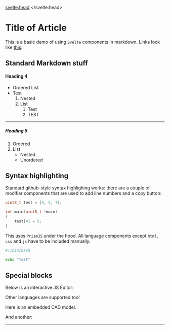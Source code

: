 <svelte:head>
    <title>MDSVex Demo</title>
</svelte:head>

<script>
    import CodeEditor from "$lib/widgets/CodeEditor/CodeEditor.svelte";
    import CopyButton from "$lib/widgets/CodeEditor/CopyButton.svelte";
    import LineNumbers from "$lib/widgets/CodeEditor/LineNumbers.svelte";
    import CAD from "$lib/widgets/CAD/CAD.svelte";

    import "prismjs/prism.js";
    import "prismjs/components/prism-bash.js";
    import "prismjs/components/prism-c.js";
    import "prismjs/components/prism-cpp.js";
    import "prismjs/components/prism-json.js";
    import "prismjs/components/prism-python.js";

    let codeA = "let x = {\n\t\n}";
    let codeB = "{\n\t\n}";
</script>

# Title of Article

This is a basic demo of using `Svelte` components in markdown. Links look like [this](https://github.com):

## Standard Markdown stuff

#### Heading 4

- Ordered List
- Test
    1. Nested
    2. List
        1. Test
        2. TEST

---

##### Heading 5

1. Ordered
2. List
    - Nested
    - Unordered


## Syntax highlighting

Standard github-style syntax highlighing works: there are a couple of modifier components that are used to add line numbers and a copy button:

<LineNumbers />
<CopyButton />

```c
uint8_t test = {4, 5, 7};

int main(uint8_t *main)
{
    test[4] = 5;
}
```

This uses `PrismJS` under the hood. All language components except `html`, `css` and `js` have to be included manually.

<LineNumbers />
<CopyButton />

```bash
#!/bin/bash

echo "test"
```

## Special blocks

Below is an interactive JS Editor:

<CodeEditor lineNumbers={true} language="js" bind:code={codeA}/>

Other languages are supported too!

<CodeEditor lineNumbers={true} language="json" bind:code={codeB}/>

Here is an embedded CAD model.

<CAD geometry="https://cdn.bojit.org/files/glb/BOJIT_V3.glb" />

And another:

<CAD geometry="https://cdn.bojit.org/files/glb/kinectIP.glb" />

---
